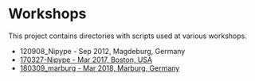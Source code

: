 # Workshops

This project contains directories with scripts used at various workshops.

- 120908_Nipype - Sep 2012, Magdeburg, Germany
- [170327-Nipype - Mar 2017, Boston, USA](http://nipy.org/workshops/2017-03-boston/index.html)
- [180309_marburg - Mar 2018, Marburg, Germany](https://openreproneuro2018marburg.github.io)
